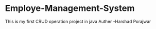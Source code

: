 # Employe-Management-System
This is my first CRUD operation project in java
Auther -Harshad Porajwar
